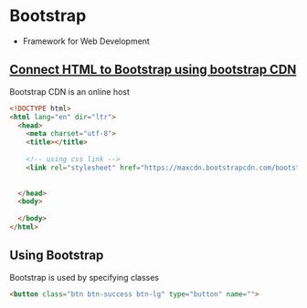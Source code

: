 # Bootstrap
- Framework for Web Development
## [Connect HTML to Bootstrap using bootstrap CDN](https://www.bootstrapcdn.com/)
Bootstrap CDN is an online host
```html
<!DOCTYPE html>
<html lang="en" dir="ltr">
  <head>
    <meta charset="utf-8">
    <title></title>
    
    <!-- using css link -->
    <link rel="stylesheet" href="https://maxcdn.bootstrapcdn.com/bootstrap/3.3.7/css/bootstrap.min.css" integrity="sha384-BVYiiSIFeK1dGmJRAkycuHAHRg32OmUcww7on3RYdg4Va+PmSTsz/K68vbdEjh4u" crossorigin="anonymous">
    
    
  </head>
  <body>
    
  </body>
</html>
```
## Using Bootstrap
Bootstrap is used by specifying classes
```html
<button class="btn btn-success btn-lg" type="button" name="">
```
